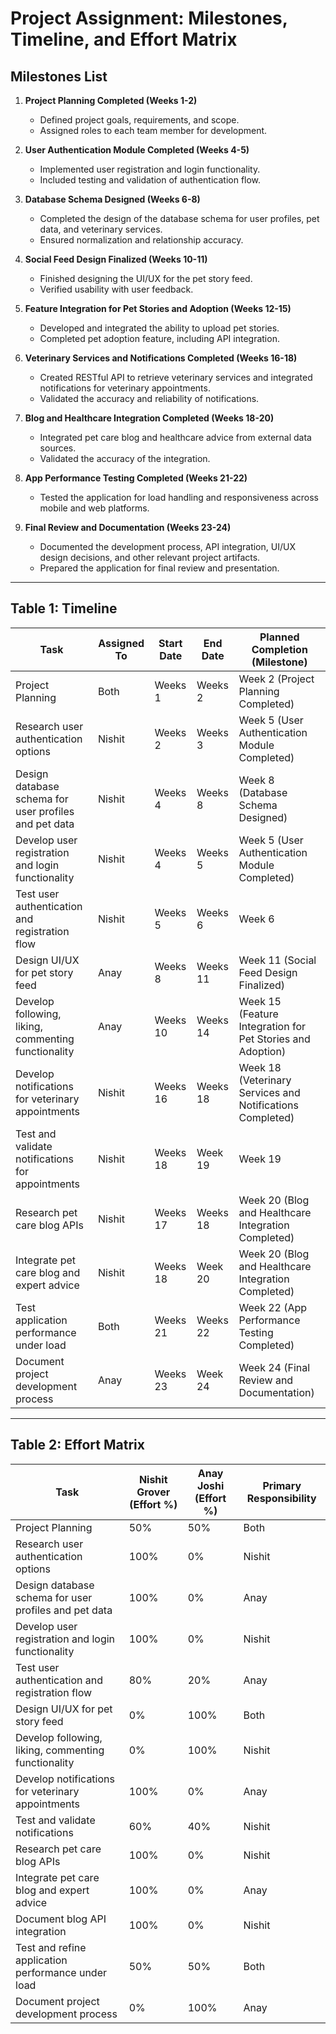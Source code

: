 # Project Assignment: Milestones, Timeline, and Effort Matrix

## Milestones List

1. **Project Planning Completed (Weeks 1-2)**
   - Defined project goals, requirements, and scope.
   - Assigned roles to each team member for development.

2. **User Authentication Module Completed (Weeks 4-5)**
   - Implemented user registration and login functionality.
   - Included testing and validation of authentication flow.

3. **Database Schema Designed (Weeks 6-8)**
   - Completed the design of the database schema for user profiles, pet data, and veterinary services.
   - Ensured normalization and relationship accuracy.

4. **Social Feed Design Finalized (Weeks 10-11)**
   - Finished designing the UI/UX for the pet story feed.
   - Verified usability with user feedback.

5. **Feature Integration for Pet Stories and Adoption (Weeks 12-15)**
   - Developed and integrated the ability to upload pet stories.
   - Completed pet adoption feature, including API integration.

6. **Veterinary Services and Notifications Completed (Weeks 16-18)**
   - Created RESTful API to retrieve veterinary services and integrated notifications for veterinary appointments.
   - Validated the accuracy and reliability of notifications.

7. **Blog and Healthcare Integration Completed (Weeks 18-20)**
   - Integrated pet care blog and healthcare advice from external data sources.
   - Validated the accuracy of the integration.

8. **App Performance Testing Completed (Weeks 21-22)**
   - Tested the application for load handling and responsiveness across mobile and web platforms.

9. **Final Review and Documentation (Weeks 23-24)**
   - Documented the development process, API integration, UI/UX design decisions, and other relevant project artifacts.
   - Prepared the application for final review and presentation.

---

## Table 1: Timeline

| Task | Assigned To | Start Date | End Date | Planned Completion (Milestone) |
|------|-------------|------------|----------|--------------------------------|
| Project Planning | Both | Weeks 1 | Weeks 2 | Week 2 (Project Planning Completed) |
| Research user authentication options | Nishit | Weeks 2 | Weeks 3 | Week 5 (User Authentication Module Completed) |
| Design database schema for user profiles and pet data | Nishit | Weeks 4 | Weeks 8 | Week 8 (Database Schema Designed) |
| Develop user registration and login functionality | Nishit | Weeks 4 | Weeks 5 | Week 5 (User Authentication Module Completed) |
| Test user authentication and registration flow | Nishit | Weeks 5 | Weeks 6 | Week 6 |
| Design UI/UX for pet story feed | Anay | Weeks 8 | Weeks 11 | Week 11 (Social Feed Design Finalized) |
| Develop following, liking, commenting functionality | Anay | Weeks 10 | Weeks 14 | Week 15 (Feature Integration for Pet Stories and Adoption) |
| Develop notifications for veterinary appointments | Nishit | Weeks 16 | Weeks 18 | Week 18 (Veterinary Services and Notifications Completed) |
| Test and validate notifications for appointments | Nishit | Weeks 18 | Week 19 | Week 19 |
| Research pet care blog APIs | Nishit | Weeks 17 | Weeks 18 | Week 20 (Blog and Healthcare Integration Completed) |
| Integrate pet care blog and expert advice | Nishit | Weeks 18 | Week 20 | Week 20 (Blog and Healthcare Integration Completed) |
| Test application performance under load | Both | Weeks 21 | Weeks 22 | Week 22 (App Performance Testing Completed) |
| Document project development process | Anay | Weeks 23 | Week 24 | Week 24 (Final Review and Documentation) |

---

## Table 2: Effort Matrix

| Task | Nishit Grover (Effort %) | Anay Joshi (Effort %) | Primary Responsibility |
|------|--------------------------|-----------------------|------------------------|
| Project Planning | 50% | 50% | Both |
| Research user authentication options | 100% | 0% | Nishit |
| Design database schema for user profiles and pet data | 100% | 0% | Anay |
| Develop user registration and login functionality | 100% | 0% | Nishit |
| Test user authentication and registration flow | 80% | 20% | Anay |
| Design UI/UX for pet story feed | 0% | 100% | Both |
| Develop following, liking, commenting functionality | 0% | 100% | Nishit |
| Develop notifications for veterinary appointments | 100% | 0% | Anay |
| Test and validate notifications | 60% | 40% | Nishit |
| Research pet care blog APIs | 100% | 0% | Nishit |
| Integrate pet care blog and expert advice | 100% | 0% | Anay |
| Document blog API integration | 100% | 0% | Nishit |
| Test and refine application performance under load | 50% | 50% | Both |
| Document project development process | 0% | 100% | Anay |
